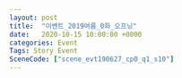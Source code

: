 ```yaml
---
layout: post
title:  "이벤트_2019여름_0화_오프닝"
date:   2020-10-15 10:00:00 +0000
categories: Event
Tags: Story Event
SceneCode: ["scene_evt190627_cp0_q1_s10"]
---
```

